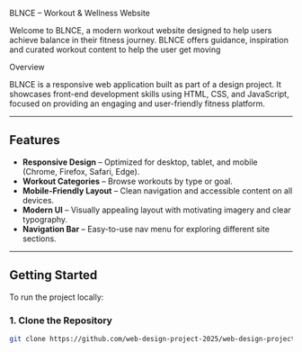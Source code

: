 BLNCE – Workout & Wellness Website

Welcome to BLNCE, a modern  workout website designed to help users achieve balance in their fitness journey. BLNCE offers guidance, inspiration and curated workout content to help the user get moving


Overview

BLNCE is a responsive web application built as part of a design project. It showcases front-end development skills using HTML, CSS, and JavaScript, focused on providing an engaging and user-friendly fitness platform.

---

##  Features

-  **Responsive Design** – Optimized for desktop, tablet, and mobile (Chrome, Firefox, Safari, Edge).
-  **Workout Categories** – Browse workouts by type or goal.
-  **Mobile-Friendly Layout** – Clean navigation and accessible content on all devices.
-  **Modern UI** – Visually appealing layout with motivating imagery and clear typography.
-  **Navigation Bar** – Easy-to-use nav menu for exploring different site sections.

---

##  Getting Started

To run the project locally:

### 1. Clone the Repository

```bash
git clone https://github.com/web-design-project-2025/web-design-project-group-03.git

